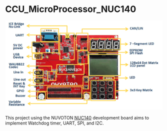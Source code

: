 # CCU_MicroProcessor_NUC140

![NUC140](https://github.com/wengjiahuang0529/CCU_MicroProcessor_NUC140/blob/88a26413a0961c0309ccb014e55a96380620145e/picture/NUC-140.png)

This project using the NUVOTON [NUC140](https://www.nuvoton.com/products/microcontrollers/arm-cortex-m0-mcus/nuc140-240-connectivity-series?__locale=zh_TW) development board aims to implement Watchdog timer, UART, SPI, and I2C.
